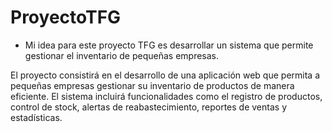 # ProyectoTFG
 - Mi idea para este proyecto TFG es desarrollar un sistema que permite gestionar el inventario de pequeñas empresas. 

El proyecto consistirá en el desarrollo de una aplicación web que permita a pequeñas empresas gestionar su inventario de productos de manera eficiente. El sistema incluirá funcionalidades como el registro de productos, control de stock, alertas de reabastecimiento, reportes de ventas y estadísticas. 

